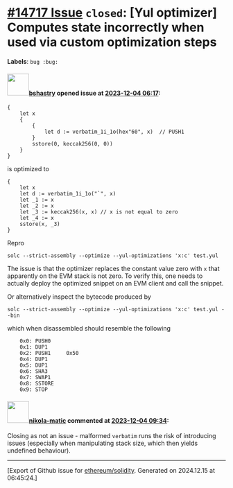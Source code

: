 # [\#14717 Issue](https://github.com/ethereum/solidity/issues/14717) `closed`: [Yul optimizer] Computes state incorrectly when used via custom optimization steps
**Labels**: `bug :bug:`


#### <img src="https://avatars.githubusercontent.com/u/2388185?v=4" width="50">[bshastry](https://github.com/bshastry) opened issue at [2023-12-04 06:17](https://github.com/ethereum/solidity/issues/14717):

```
{
    let x                          
    {                              
        {                          
            let d := verbatim_1i_1o(hex"60", x)  // PUSH1
        }                          
        sstore(0, keccak256(0, 0)) 
    }          
}
```

is optimized to

```
{
    let x                      
    let d := verbatim_1i_1o("`", x)
    let _1 := x
    let _2 := x
    let _3 := keccak256(x, x) // x is not equal to zero
    let _4 := x
    sstore(x, _3)
}
```

Repro

```
solc --strict-assembly --optimize --yul-optimizations 'x:c' test.yul
```

The issue is that the optimizer replaces the constant value zero with `x` that apparently on the EVM stack is not zero. To verify this, one needs to actually deploy the optimized snippet on an EVM client and call the snippet.

Or alternatively inspect the bytecode produced by

```
solc --strict-assembly --optimize --yul-optimizations 'x:c' test.yul --bin
```

which when disassembled should resemble the following

```
    0x0: PUSH0     
    0x1: DUP1      
    0x2: PUSH1     0x50
    0x4: DUP1      
    0x5: DUP1      
    0x6: SHA3      
    0x7: SWAP1     
    0x8: SSTORE    
    0x9: STOP    
```

#### <img src="https://avatars.githubusercontent.com/u/4415530?u=dc3db70e8fbd03f92ca81ee173d57774ce61084d&v=4" width="50">[nikola-matic](https://github.com/nikola-matic) commented at [2023-12-04 09:34](https://github.com/ethereum/solidity/issues/14717#issuecomment-1838160747):

Closing as not an issue - malformed `verbatim` runs the risk of introducing issues (especially when manipulating stack size, which then yields undefined behaviour).


-------------------------------------------------------------------------------



[Export of Github issue for [ethereum/solidity](https://github.com/ethereum/solidity). Generated on 2024.12.15 at 06:45:24.]
